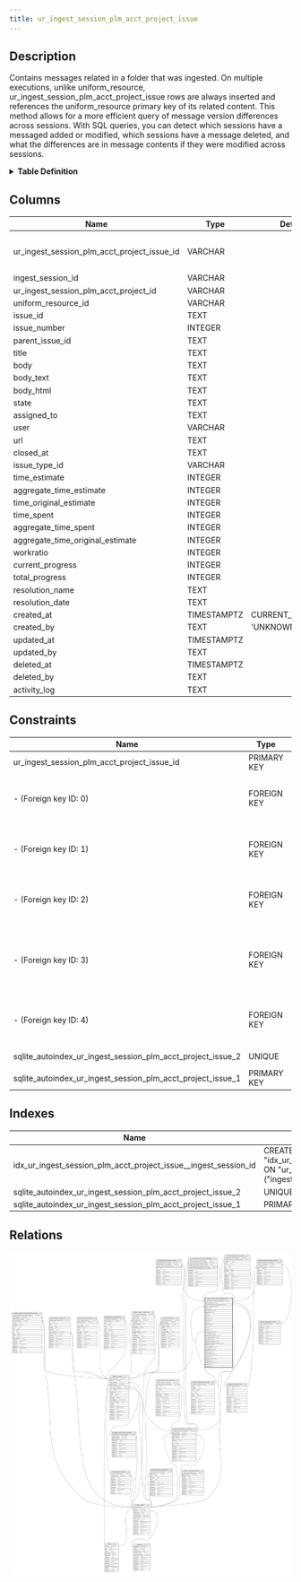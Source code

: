 ```yaml
---
title: ur_ingest_session_plm_acct_project_issue
---
```


## Description

Contains messages related in a folder that was ingested. On multiple executions,  unlike uniform_resource, ur_ingest_session_plm_acct_project_issue rows are always inserted and  references the uniform_resource primary key of its related content.  This method allows for a more efficient query of message version differences across  sessions. With SQL queries, you can detect which sessions have a messaged added or modified,  which sessions have a message deleted, and what the differences are in message contents  if they were modified across sessions.

<details>
<summary><strong>Table Definition</strong></summary>

```sql
CREATE TABLE "ur_ingest_session_plm_acct_project_issue" (
    "ur_ingest_session_plm_acct_project_issue_id" VARCHAR PRIMARY KEY NOT NULL,
    "ingest_session_id" VARCHAR NOT NULL,
    "ur_ingest_session_plm_acct_project_id" VARCHAR NOT NULL,
    "uniform_resource_id" VARCHAR,
    "issue_id" TEXT NOT NULL,
    "issue_number" INTEGER,
    "parent_issue_id" TEXT,
    "title" TEXT NOT NULL,
    "body" TEXT,
    "body_text" TEXT,
    "body_html" TEXT,
    "state" TEXT NOT NULL,
    "assigned_to" TEXT NOT NULL,
    "user" VARCHAR NOT NULL,
    "url" TEXT NOT NULL,
    "closed_at" TEXT,
    "issue_type_id" VARCHAR,
    "time_estimate" INTEGER,
    "aggregate_time_estimate" INTEGER,
    "time_original_estimate" INTEGER,
    "time_spent" INTEGER,
    "aggregate_time_spent" INTEGER,
    "aggregate_time_original_estimate" INTEGER,
    "workratio" INTEGER,
    "current_progress" INTEGER,
    "total_progress" INTEGER,
    "resolution_name" TEXT,
    "resolution_date" TEXT,
    "created_at" TIMESTAMPTZ DEFAULT CURRENT_TIMESTAMP,
    "created_by" TEXT DEFAULT 'UNKNOWN',
    "updated_at" TIMESTAMPTZ,
    "updated_by" TEXT,
    "deleted_at" TIMESTAMPTZ,
    "deleted_by" TEXT,
    "activity_log" TEXT,
    FOREIGN KEY("ingest_session_id") REFERENCES "ur_ingest_session"("ur_ingest_session_id"),
    FOREIGN KEY("ur_ingest_session_plm_acct_project_id") REFERENCES "ur_ingest_session_plm_acct_project"("ur_ingest_session_plm_acct_project_id"),
    FOREIGN KEY("uniform_resource_id") REFERENCES "uniform_resource"("uniform_resource_id"),
    FOREIGN KEY("user") REFERENCES "ur_ingest_session_plm_user"("ur_ingest_session_plm_user_id"),
    FOREIGN KEY("issue_type_id") REFERENCES "ur_ingest_session_plm_issue_type"("ur_ingest_session_plm_issue_type_id"),
    UNIQUE("title", "issue_id", "body", "state", "assigned_to", "issue_number")
)
```

</details>

## Columns

| Name                                        | Type        | Default           | Nullable | Children                                                                                                                                                                                                                                                                                                        | Parents                                                                     | Comment                                                 |
| ------------------------------------------- | ----------- | ----------------- | -------- | --------------------------------------------------------------------------------------------------------------------------------------------------------------------------------------------------------------------------------------------------------------------------------------------------------------- | --------------------------------------------------------------------------- | ------------------------------------------------------- |
| ur_ingest_session_plm_acct_project_issue_id | VARCHAR     |                   | false    | [ur_ingest_session_plm_acct_label](/surveilr/reference/db/surveilr-state-schema/ur_ingest_session_plm_acct_label) [ur_ingest_session_plm_acct_relationship](/surveilr/reference/db/surveilr-state-schema/ur_ingest_session_plm_acct_relationship) [ur_ingest_session_plm_comment](/surveilr/reference/db/surveilr-state-schema/ur_ingest_session_plm_comment) [ur_ingest_session_plm_issue_reaction](/surveilr/reference/db/surveilr-state-schema/ur_ingest_session_plm_issue_reaction) |                                                                             | {"isSqlDomainZodDescrMeta":true,"isVarChar":true}       |
| ingest_session_id                           | VARCHAR     |                   | false    |                                                                                                                                                                                                                                                                                                                 | [ur_ingest_session](/surveilr/reference/db/surveilr-state-schema/ur_ingest_session)                                   | {"isSqlDomainZodDescrMeta":true,"isVarChar":true}       |
| ur_ingest_session_plm_acct_project_id       | VARCHAR     |                   | false    |                                                                                                                                                                                                                                                                                                                 | [ur_ingest_session_plm_acct_project](/surveilr/reference/db/surveilr-state-schema/ur_ingest_session_plm_acct_project) | {"isSqlDomainZodDescrMeta":true,"isVarChar":true}       |
| uniform_resource_id                         | VARCHAR     |                   | true     |                                                                                                                                                                                                                                                                                                                 | [uniform_resource](/surveilr/reference/db/surveilr-state-schema/uniform_resource)                                     | {"isSqlDomainZodDescrMeta":true,"isVarChar":true}       |
| issue_id                                    | TEXT        |                   | false    |                                                                                                                                                                                                                                                                                                                 |                                                                             |                                                         |
| issue_number                                | INTEGER     |                   | true     |                                                                                                                                                                                                                                                                                                                 |                                                                             |                                                         |
| parent_issue_id                             | TEXT        |                   | true     |                                                                                                                                                                                                                                                                                                                 |                                                                             |                                                         |
| title                                       | TEXT        |                   | false    |                                                                                                                                                                                                                                                                                                                 |                                                                             |                                                         |
| body                                        | TEXT        |                   | true     |                                                                                                                                                                                                                                                                                                                 |                                                                             |                                                         |
| body_text                                   | TEXT        |                   | true     |                                                                                                                                                                                                                                                                                                                 |                                                                             |                                                         |
| body_html                                   | TEXT        |                   | true     |                                                                                                                                                                                                                                                                                                                 |                                                                             |                                                         |
| state                                       | TEXT        |                   | false    |                                                                                                                                                                                                                                                                                                                 |                                                                             |                                                         |
| assigned_to                                 | TEXT        |                   | false    |                                                                                                                                                                                                                                                                                                                 |                                                                             |                                                         |
| user                                        | VARCHAR     |                   | false    |                                                                                                                                                                                                                                                                                                                 | [ur_ingest_session_plm_user](/surveilr/reference/db/surveilr-state-schema/ur_ingest_session_plm_user)                 | {"isSqlDomainZodDescrMeta":true,"isVarChar":true}       |
| url                                         | TEXT        |                   | false    |                                                                                                                                                                                                                                                                                                                 |                                                                             |                                                         |
| closed_at                                   | TEXT        |                   | true     |                                                                                                                                                                                                                                                                                                                 |                                                                             |                                                         |
| issue_type_id                               | VARCHAR     |                   | true     |                                                                                                                                                                                                                                                                                                                 | [ur_ingest_session_plm_issue_type](/surveilr/reference/db/surveilr-state-schema/ur_ingest_session_plm_issue_type)     | {"isSqlDomainZodDescrMeta":true,"isVarChar":true}       |
| time_estimate                               | INTEGER     |                   | true     |                                                                                                                                                                                                                                                                                                                 |                                                                             |                                                         |
| aggregate_time_estimate                     | INTEGER     |                   | true     |                                                                                                                                                                                                                                                                                                                 |                                                                             |                                                         |
| time_original_estimate                      | INTEGER     |                   | true     |                                                                                                                                                                                                                                                                                                                 |                                                                             |                                                         |
| time_spent                                  | INTEGER     |                   | true     |                                                                                                                                                                                                                                                                                                                 |                                                                             |                                                         |
| aggregate_time_spent                        | INTEGER     |                   | true     |                                                                                                                                                                                                                                                                                                                 |                                                                             |                                                         |
| aggregate_time_original_estimate            | INTEGER     |                   | true     |                                                                                                                                                                                                                                                                                                                 |                                                                             |                                                         |
| workratio                                   | INTEGER     |                   | true     |                                                                                                                                                                                                                                                                                                                 |                                                                             |                                                         |
| current_progress                            | INTEGER     |                   | true     |                                                                                                                                                                                                                                                                                                                 |                                                                             |                                                         |
| total_progress                              | INTEGER     |                   | true     |                                                                                                                                                                                                                                                                                                                 |                                                                             |                                                         |
| resolution_name                             | TEXT        |                   | true     |                                                                                                                                                                                                                                                                                                                 |                                                                             |                                                         |
| resolution_date                             | TEXT        |                   | true     |                                                                                                                                                                                                                                                                                                                 |                                                                             |                                                         |
| created_at                                  | TIMESTAMPTZ | CURRENT_TIMESTAMP | true     |                                                                                                                                                                                                                                                                                                                 |                                                                             |                                                         |
| created_by                                  | TEXT        | 'UNKNOWN'         | true     |                                                                                                                                                                                                                                                                                                                 |                                                                             |                                                         |
| updated_at                                  | TIMESTAMPTZ |                   | true     |                                                                                                                                                                                                                                                                                                                 |                                                                             |                                                         |
| updated_by                                  | TEXT        |                   | true     |                                                                                                                                                                                                                                                                                                                 |                                                                             |                                                         |
| deleted_at                                  | TIMESTAMPTZ |                   | true     |                                                                                                                                                                                                                                                                                                                 |                                                                             |                                                         |
| deleted_by                                  | TEXT        |                   | true     |                                                                                                                                                                                                                                                                                                                 |                                                                             |                                                         |
| activity_log                                | TEXT        |                   | true     |                                                                                                                                                                                                                                                                                                                 |                                                                             | {"isSqlDomainZodDescrMeta":true,"isJsonSqlDomain":true} |

## Constraints

| Name                                                        | Type        | Definition                                                                                                                                                                                   |
| ----------------------------------------------------------- | ----------- | -------------------------------------------------------------------------------------------------------------------------------------------------------------------------------------------- |
| ur_ingest_session_plm_acct_project_issue_id                 | PRIMARY KEY | PRIMARY KEY (ur_ingest_session_plm_acct_project_issue_id)                                                                                                                                    |
| - (Foreign key ID: 0)                                       | FOREIGN KEY | FOREIGN KEY (issue_type_id) REFERENCES ur_ingest_session_plm_issue_type (ur_ingest_session_plm_issue_type_id) ON UPDATE NO ACTION ON DELETE NO ACTION MATCH NONE                             |
| - (Foreign key ID: 1)                                       | FOREIGN KEY | FOREIGN KEY (user) REFERENCES ur_ingest_session_plm_user (ur_ingest_session_plm_user_id) ON UPDATE NO ACTION ON DELETE NO ACTION MATCH NONE                                                  |
| - (Foreign key ID: 2)                                       | FOREIGN KEY | FOREIGN KEY (uniform_resource_id) REFERENCES uniform_resource (uniform_resource_id) ON UPDATE NO ACTION ON DELETE NO ACTION MATCH NONE                                                       |
| - (Foreign key ID: 3)                                       | FOREIGN KEY | FOREIGN KEY (ur_ingest_session_plm_acct_project_id) REFERENCES ur_ingest_session_plm_acct_project (ur_ingest_session_plm_acct_project_id) ON UPDATE NO ACTION ON DELETE NO ACTION MATCH NONE |
| - (Foreign key ID: 4)                                       | FOREIGN KEY | FOREIGN KEY (ingest_session_id) REFERENCES ur_ingest_session (ur_ingest_session_id) ON UPDATE NO ACTION ON DELETE NO ACTION MATCH NONE                                                       |
| sqlite_autoindex_ur_ingest_session_plm_acct_project_issue_2 | UNIQUE      | UNIQUE (title, issue_id, body, state, assigned_to, issue_number)                                                                                                                             |
| sqlite_autoindex_ur_ingest_session_plm_acct_project_issue_1 | PRIMARY KEY | PRIMARY KEY (ur_ingest_session_plm_acct_project_issue_id)                                                                                                                                    |

## Indexes

| Name                                                            | Definition                                                                                                                                        |
| --------------------------------------------------------------- | ------------------------------------------------------------------------------------------------------------------------------------------------- |
| idx_ur_ingest_session_plm_acct_project_issue__ingest_session_id | CREATE INDEX "idx_ur_ingest_session_plm_acct_project_issue__ingest_session_id" ON "ur_ingest_session_plm_acct_project_issue"("ingest_session_id") |
| sqlite_autoindex_ur_ingest_session_plm_acct_project_issue_2     | UNIQUE (title, issue_id, body, state, assigned_to, issue_number)                                                                                  |
| sqlite_autoindex_ur_ingest_session_plm_acct_project_issue_1     | PRIMARY KEY (ur_ingest_session_plm_acct_project_issue_id)                                                                                         |

## Relations

![er](../../../../../../assets/ur_ingest_session_plm_acct_project_issue.svg)

